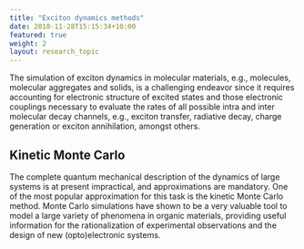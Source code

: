 ```yaml
---
title: "Exciton dynamics methods"
date: 2018-11-28T15:15:34+10:00
featured: true
weight: 2
layout: research_topic
---
```


The simulation of exciton dynamics in molecular materials, e.g., molecules, molecular aggregates and solids, 
is a challenging endeavor since it requires accounting for electronic structure of excited states and those 
electronic couplings necessary to evaluate the rates of all possible intra and inter molecular decay channels, 
e.g., exciton transfer, radiative decay, charge generation or exciton annihilation, amongst others.

## Kinetic Monte Carlo

The complete quantum mechanical description of the dynamics of large systems is at present impractical, 
and approximations are mandatory. One of the most popular approximation for this task is the kinetic Monte Carlo method.
Monte Carlo simulations have shown to be a very valuable tool to model a large variety of phenomena in organic materials, 
providing useful information for the rationalization of experimental observations and the design of new (opto)electronic 
systems.
